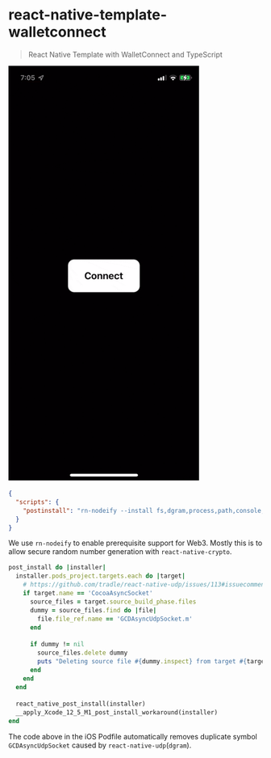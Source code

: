 # react-native-template-walletconnect

> React Native Template with WalletConnect and TypeScript

<img src="./docs/demo.gif" alt="Demo Video" width="378" />

```json
{
  "scripts": {
    "postinstall": "rn-nodeify --install fs,dgram,process,path,console,stream,crypto --hack"
  }
}
```

We use `rn-nodeify` to enable prerequisite support for Web3. Mostly this is to allow secure random number generation with `react-native-crypto`.

```ruby
post_install do |installer|
  installer.pods_project.targets.each do |target|
    # https://github.com/tradle/react-native-udp/issues/113#issuecomment-692904125
    if target.name == 'CocoaAsyncSocket'
      source_files = target.source_build_phase.files
      dummy = source_files.find do |file|
        file.file_ref.name == 'GCDAsyncUdpSocket.m'
      end

      if dummy != nil
        source_files.delete dummy
        puts "Deleting source file #{dummy.inspect} from target #{target.inspect}."
      end
    end
  end

  react_native_post_install(installer)
  __apply_Xcode_12_5_M1_post_install_workaround(installer)
end
```

The code above in the iOS Podfile automatically removes duplicate symbol `GCDAsyncUdpSocket` caused by `react-native-udp`(`dgram`).

